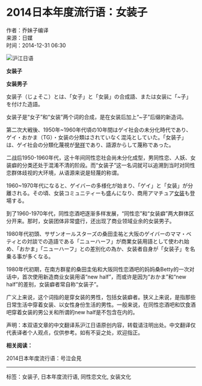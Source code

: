 # 2014日本年度流行语：女装子

作者：乔妹子编译  
来源：日媒  
时间：2014-12-31 06:30

![沪江日语](//n1image.hjfile.cn/res7/2017/10/31/299f4effc57854fd931a99a6e813cf7b.png)

**女装子**

**女装男子**

女装子（じょそこ）とは、「女子」と「女装」の合成語、または女装に「~子」を付けた造語。

女装子是“女子”和“女装”两个词的合成，是在女装后加上“~子”后缀的新造词。

第二次大戦後、1950年~1960年代頃の10年間はゲイ社会の未分化時代であり、ゲイ・おかま（TG）・女装の分類はされていなく混沌としていた。「女装子」は、ゲイ社会の分類化蔑視が[発祥](//dict.hjenglish.com/jp/w/発祥)であり、語源からして蔑称であった。

二战后1950-1960年代，这十年间同性恋社会尚未分化成型，男同性恋、人妖、女装癖的分类还处于混淆不清的阶段。而“女装子”这一名词就可以追溯到当时对同性恋群体歧视的大环境，从语源来说是轻蔑的称谓。

1960~1970年代になると、ゲイバーの多様化が始まり、「ゲイ」と「女装」が分離される。その頃、女装コミュニティーも盛んになり、商用アマチュア[女装](//dict.hjenglish.com/jp/w/女装)も登場する。

到了1960-1970年代，同性恋酒吧逐渐多样发展，“同性恋”和“女装癖”两大群体区分开来。那时，女装团体非常盛行，还出现了商业领域业余的女装男子。

1980年代初頭、サザンオールスターズの桑田圭祐と大阪のゲイバーのママ・ベティとの対談での造語である「ニューハーフ」が商業女装用語として使われ始め、「おかま」「ニューハーフ」との差別化の為か、女装者自身が「女装子」を名乗る事が多くなる。

1980年代初期，在南方群星的桑田圭佑和大阪同性恋酒吧的妈妈桑Betty的一次对话中，首次使用新造商业女装用语“new half”，而或许是因为“おかま”和“new half”的差别，女装癖者常自称“女装子”。

广义上来说，这个词指的是穿女装的男性，包括女装癖者。狭义上来说，是指那些日常生活中穿着女装、以女性身份生活的男性。一般来说，在同性恋酒吧和饮食酒吧穿着女装的男公关和所谓的new half是不包含在内的。

声明：本双语文章的中文翻译系沪江日语原创内容，转载请注明出处。中文翻译仅代表译者个人观点，仅供参考。如有不妥之处，欢迎指正。

**相关阅读：**

2014日本年度流行语：号泣会見

---

标签：女装子, 日本年度流行语, 同性恋文化, 女装文化